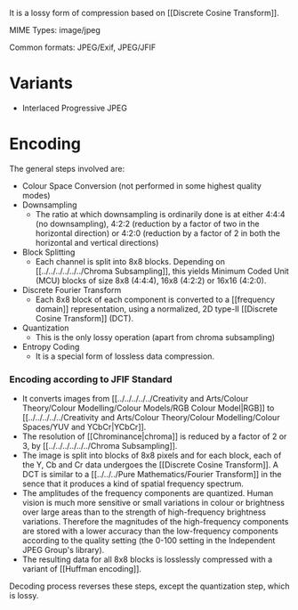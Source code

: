 It is a lossy form of compression based on [[Discrete Cosine Transform]].

MIME Types: image/jpeg

Common formats: JPEG/Exif, JPEG/JFIF

# Variants
- Interlaced Progressive JPEG

# Encoding
The general steps involved are:

- Colour Space Conversion (not performed in some highest quality modes)
- Downsampling
	- The ratio at which downsampling is ordinarily done is at either 4:4:4 (no downsampling), 4:2:2 (reduction by a factor of two in the horizontal direction) or 4:2:0 (reduction by a factor of 2 in both the horizontal and vertical directions)
- Block Splitting
	- Each channel is split into 8x8 blocks. Depending on [[../../../../../../Chroma Subsampling]], this yields Minimum Coded Unit (MCU) blocks of size 8x8 (4:4:4), 16x8 (4:2:2) or 16x16 (4:2:0).
- Discrete Fourier Transform
	- Each 8x8 block of each component is converted to a [[frequency domain]] representation, using a normalized, 2D type-II [[Discrete Cosine Transform]] (DCT). 
- Quantization
	- This is the only lossy operation (apart from chroma subsampling)
- Entropy Coding
	- It is a special form of lossless data compression.

### Encoding according to JFIF Standard
- It converts images from [[../../../../../Creativity and Arts/Colour Theory/Colour Modelling/Colour Models/RGB Colour Model|RGB]] to [[../../../../../Creativity and Arts/Colour Theory/Colour Modelling/Colour Spaces/YUV and YCbCr|YCbCr]].
- The resolution of [[Chrominance|chroma]] is reduced by a factor of 2 or 3, by [[../../../../../../Chroma Subsampling]].
- The image is split into blocks of 8x8 pixels and for each block, each of the Y, Cb and Cr data undergoes the [[Discrete Cosine Transform]]. A DCT is similar to a [[../../../Pure Mathematics/Fourier Transform]] in the sence that it produces a kind of spatial frequency spectrum.
- The amplitudes of the frequency components are quantized. Human vision is much more sensitive or small variations in colour or brightness over large areas than to the strength of high-frequency brightness variations. Therefore the magnitudes of the high-frequency components are stored with a lower accuracy than the low-frequency components according to the quality setting (the 0-100 setting in the Independent JPEG Group's library).
- The resulting data for all 8x8 blocks is losslessly compressed with a variant of [[Huffman encoding]].

Decoding process reverses these steps, except the quantization step, which is lossy.